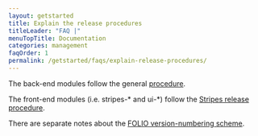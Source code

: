 ```yaml
---
layout: getstarted
title: Explain the release procedures
titleLeader: "FAQ |"
menuTopTitle: Documentation
categories: management
faqOrder: 1
permalink: /getstarted/faqs/explain-release-procedures/
---
```


The back-end modules follow the general [procedure](/doc/release-procedures/).

The front-end modules (i.e. stripes-* and ui-*) follow the
[Stripes release procedure](https://github.com/folio-org/stripes-core/blob/master/doc/release-procedure.md).

There are separate notes about the
[FOLIO version-numbering scheme](/community/contrib-code#version-numbers).
